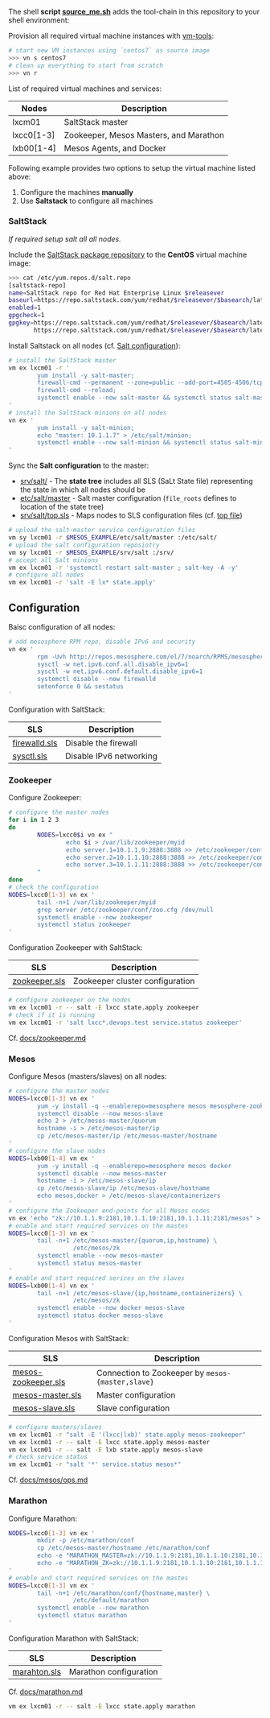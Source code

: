The shell **script [source_me.sh](source_me.sh)** adds the tool-chain in this repository to your shell environment:

Provision all required virtual machine instances with [vm-tools][0]:

```bash
# start new VM instances using `centos7` as source image
>>> vn s centos7
# clean up everything to start from scratch
>>> vn r
```

List of required virtual machines and services:

Nodes            | Description
-----------------|---------------------
lxcm01           | SaltStack master
lxcc0[1-3]       | Zookeeper, Mesos Masters, and Marathon 
lxb00[1-4]       | Mesos Agents, and Docker

Following example provides two options to setup the virtual machine listed above:

1. Configure the machines **manually**
2. Use **Saltstack** to configure all machines

### SaltStack

_If required setup salt all all nodes._

Include the [SaltStack package repository][spr] to the **CentOS** virtual machine image:

[spr]: https://docs.saltstack.com/en/latest/topics/installation/rhel.html

```bash
>>> cat /etc/yum.repos.d/salt.repo
[saltstack-repo]
name=SaltStack repo for Red Hat Enterprise Linux $releasever
baseurl=https://repo.saltstack.com/yum/redhat/$releasever/$basearch/latest
enabled=1
gpgcheck=1
gpgkey=https://repo.saltstack.com/yum/redhat/$releasever/$basearch/latest/SALTSTACK-GPG-KEY.pub
       https://repo.saltstack.com/yum/redhat/$releasever/$basearch/latest/base/RPM-GPG-KEY-CentOS-7
```

Install Saltstack on all nodes (cf. [Salt configuration](https://docs.saltstack.com/en/latest/ref/configuration/index.html)):

```bash
# install the SaltStack master
vm ex lxcm01 -r '
        yum install -y salt-master;
        firewall-cmd --permanent --zone=public --add-port=4505-4506/tcp;
        firewall-cmd --reload;
        systemctl enable --now salt-master && systemctl status salt-master
'
# install the SaltStack minions on all nodes
vn ex '
        yum install -y salt-minion;
        echo "master: 10.1.1.7" > /etc/salt/minion;
        systemctl enable --now salt-minion && systemctl status salt-minion
'
```

Sync the **Salt configuration** to the master:

* [srv/salt/](srv/salt/) - The **state tree** includes all SLS (SaLt State file) representing the state in which all nodes should be
* [etc/salt/master](etc/salt/master) - Salt master configuration (`file_roots` defines to location of the state tree)
* [srv/salt/top.sls](srv/salt/top.sls) - Maps nodes to SLS configuration files (cf. [top file](https://docs.saltstack.com/en/latest/ref/states/top.html))

```bash
# upload the salt-master service configuration files
vm sy lxcm01 -r $MESOS_EXAMPLE/etc/salt/master :/etc/salt/
# upload the salt configuration reposiotry
vm sy lxcm01 -r $MESOS_EXAMPLE/srv/salt :/srv/
# accept all Salt minions
vm ex lxcm01 -r 'systemctl restart salt-master ; salt-key -A -y'
# configure all nodes
vm ex lxcm01 -r 'salt -E lx* state.apply'
```

## Configuration

Baisc configuration of all nodes:

```bash
# add mesosphere RPM repo, disable IPv6 and security
vn ex '
        rpm -Uvh http://repos.mesosphere.com/el/7/noarch/RPMS/mesosphere-el-repo-7-3.noarch.rpm
        sysctl -w net.ipv6.conf.all.disable_ipv6=1
        sysctl -w net.ipv6.conf.default.disable_ipv6=1
        systemctl disable --now firewalld
        setenforce 0 && sestatus
'
```

Configuration with SaltStack:

SLS                      | Description
-------------------------|-----------------------
[firewalld.sls][9]       | Disable the firewall
[sysctl.sls][10]         | Disable IPv6 networking

### Zookeeper

Configure Zookeeper:

```bash
# configure the master nodes
for i in 1 2 3
do
        NODES=lxcc0$i vn ex "
                echo $i > /var/lib/zookeeper/myid
                echo server.1=10.1.1.9:2888:3888 >> /etc/zookeeper/conf/zoo.cfg
                echo server.2=10.1.1.10:2888:3888 >> /etc/zookeeper/conf/zoo.cfg
                echo server.3=10.1.1.11:2888:3888 >> /etc/zookeeper/conf/zoo.cfg
        "
done
# check the configuration
NODES=lxcc0[1-3] vn ex '
        tail -n+1 /var/lib/zookeeper/myid
        grep server /etc/zookeeper/conf/zoo.cfg /dev/null
        systemctl enable --now zookeeper
        systemctl status zookeeper
'
```

Configuration Zookeeper with SaltStack:

SLS                      | Description
-------------------------|-----------------------
[zookeeper.sls][5]       | Zookeeper cluster configuration

```bash
# configure zookeeper on the nodes
vm ex lxcm01 -r -- salt -E lxcc state.apply zookeeper
# check if it is running
vm ex lxcm01 -r 'salt lxcc*.devops.test service.status zookeeper'
```

Cf. [docs/zookeeper.md][11]

### Mesos

Configure Mesos (masters/slaves) on all nodes:

```bash
# configure the master nodes
NODES=lxcc0[1-3] vn ex '
        yum -y install -q --enablerepo=mesosphere mesos mesosphere-zookeeper marathon
        systemctl disable --now mesos-slave
        echo 2 > /etc/mesos-master/quorum
        hostname -i > /etc/mesos-master/ip
        cp /etc/mesos-master/ip /etc/mesos-master/hostname
'
# configure the slave nodes
NODES=lxb00[1-4] vn ex '
        yum -y install -q --enablerepo=mesosphere mesos docker
        systemctl disable --now mesos-master
        hostname -i > /etc/mesos-slave/ip
        cp /etc/mesos-slave/ip /etc/mesos-slave/hostname
        echo mesos,docker > /etc/mesos-slave/containerizers
'
# configure the Zookeeper end-points for all Mesos nodes
vn ex 'echo "zk://10.1.1.9:2181,10.1.1.10:2181,10.1.1.11:2181/mesos" > /etc/mesos/zk'
# enable and start required services on the mastes
NODES=lxcc0[1-3] vn ex '
        tail -n+1 /etc/mesos-master/{quorum,ip,hostname} \
                  /etc/mesos/zk
        systemctl enable --now mesos-master
        systemctl status mesos-master
'
# enable and start required serices on the slaves
NODES=lxb00[1-4] vn ex '
        tail -n+1 /etc/mesos-slave/{ip,hostname,containerizers} \
                  /etc/mesos/zk
        systemctl enable --now docker mesos-slave
        systemctl status docker mesos-slave
'
```

Configuration Mesos with SaltStack:

SLS                      | Description
-------------------------|-----------------------
[mesos-zookeeper.sls][7] | Connection to Zookeeper by `mesos-{master,slave}`
[mesos-master.sls][6]    | Master configuration
[mesos-slave.sls][8]     | Slave configuration

```bash
# configure masters/slaves 
vm ex lxcm01 -r "salt -E '(lxcc|lxb)' state.apply mesos-zookeeper"
vm ex lxcm01 -r -- salt -E lxcc state.apply mesos-master
vm ex lxcm01 -r -- salt -E lxb state.apply mesos-slave
# check service status
vm ex lxcm01 -r "salt '*' service.status mesos*"
```

Cf. [docs/mesos/ops.md][13]

###  Marathon

Configure Marathon:

```bash
NODES=lxcc0[1-3] vn ex '
        mkdir -p /etc/marathon/conf
        cp /etc/mesos-master/hostname /etc/marathon/conf
        echo -e "MARATHON_MASTER=zk://10.1.1.9:2181,10.1.1.10:2181,10.1.1.11:2181/mesos" > /etc/default/marathon
        echo -e "MARATHON_ZK=zk://10.1.1.9:2181,10.1.1.10:2181,10.1.1.11:2181/marathon" >> /etc/default/marathon
'
# enable and start required services on the mastes
NODES=lxcc0[1-3] vn ex '
        tail -n+1 /etc/marathon/conf/{hostname,master} \
                  /etc/default/marathon
        systemctl enable --now marathon
        systemctl status marathon
'
```

Configuration Marathon with SaltStack:

SLS                      | Description
-------------------------|-----------------------
[marahton.sls][14]       | Marathon configuration

Cf. [docs/marathon.md][12]

```bash
vm ex lxcm01 -r -- salt -E lxcc state.apply marathon
```


[0]:  https://github.com/vpenso/vm-tools 
[5]:  srv/salt/zookeeper.sls
[6]:  srv/salt/mesos-master.sls
[7]:  srv/salt/mesos-zookeeper.sls
[8]:  srv/salt/mesos-slave.sls
[9]:  srv/salt/firwalld.sls
[10]: srv/salt/sysctl.sls
[11]: docs/zookeeper.md
[12]: docs/marathon.md
[13]: docs/mesos/ops.md
[14]: srv/salt/marathon.sls
